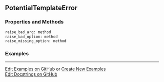 ## <a id="RynLib.PlzNumbers.PotentialTemplator.PotentialTemplateError">PotentialTemplateError</a>


### Properties and Methods
```python
raise_bad_arg: method
raise_bad_option: method
raise_missing_option: method
```


### Examples


___

[Edit Examples on GitHub](https://github.com/McCoyGroup/References/edit/gh-pages/Documentation/examples/RynLib/PlzNumbers/PotentialTemplator/PotentialTemplateError.md) or 
[Create New Examples](https://github.com/McCoyGroup/References/new/gh-pages/?filename=Documentation/examples/RynLib/PlzNumbers/PotentialTemplator/PotentialTemplateError.md) <br/>
[Edit Docstrings on GitHub](https://github.com/McCoyGroup/RynLib/edit/master/PlzNumbers/PotentialTemplator.py?message=Update%20Docs)